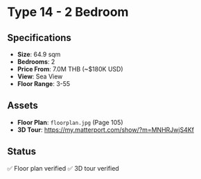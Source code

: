 # Type 14 - 2 Bedroom

## Specifications
- **Size**: 64.9 sqm
- **Bedrooms**: 2
- **Price From**: 7.0M THB (~$180K USD)
- **View**: Sea View
- **Floor Range**: 3-55

## Assets
- **Floor Plan**: `floorplan.jpg` (Page 105)
- **3D Tour**: https://my.matterport.com/show/?m=MNHRJwjS4Kf

## Status
✅ Floor plan verified
✅ 3D tour verified
